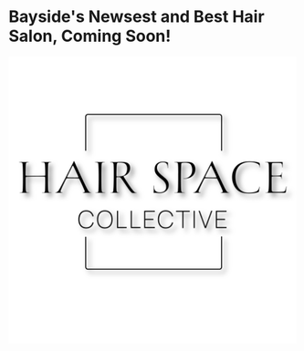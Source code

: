 # Bayside's Newsest and Best Hair Salon, Coming Soon!
![Logo](https://raw.githubusercontent.com/hairspacecollective/hairspacecollective.com.au/main/HSC%20Logo%20PNG.png)
